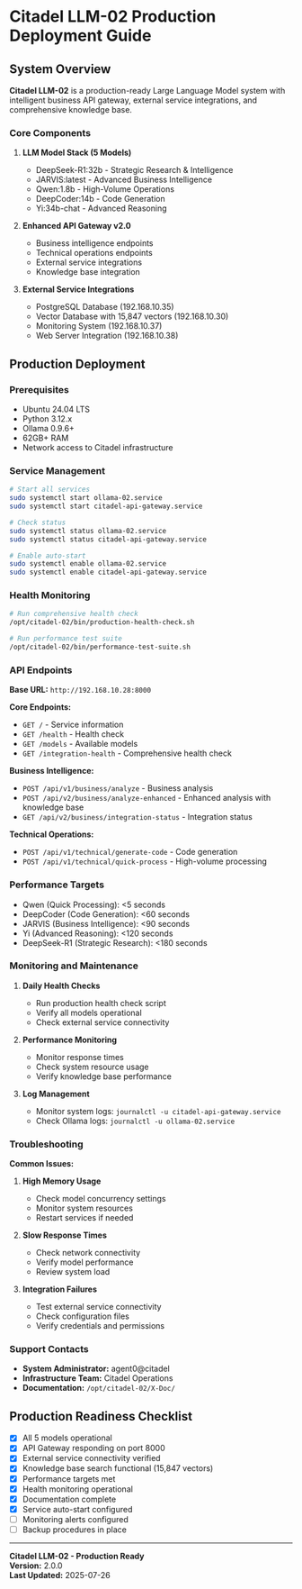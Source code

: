 # Citadel LLM-02 Production Deployment Guide

## System Overview

**Citadel LLM-02** is a production-ready Large Language Model system with intelligent business API gateway, external service integrations, and comprehensive knowledge base.

### Core Components

1. **LLM Model Stack (5 Models)**
   - DeepSeek-R1:32b - Strategic Research & Intelligence
   - JARVIS:latest - Advanced Business Intelligence
   - Qwen:1.8b - High-Volume Operations
   - DeepCoder:14b - Code Generation
   - Yi:34b-chat - Advanced Reasoning

2. **Enhanced API Gateway v2.0**
   - Business intelligence endpoints
   - Technical operations endpoints
   - External service integrations
   - Knowledge base integration

3. **External Service Integrations**
   - PostgreSQL Database (192.168.10.35)
   - Vector Database with 15,847 vectors (192.168.10.30)
   - Monitoring System (192.168.10.37)
   - Web Server Integration (192.168.10.38)

## Production Deployment

### Prerequisites

- Ubuntu 24.04 LTS
- Python 3.12.x
- Ollama 0.9.6+
- 62GB+ RAM
- Network access to Citadel infrastructure

### Service Management

```bash
# Start all services
sudo systemctl start ollama-02.service
sudo systemctl start citadel-api-gateway.service

# Check status
sudo systemctl status ollama-02.service
sudo systemctl status citadel-api-gateway.service

# Enable auto-start
sudo systemctl enable ollama-02.service
sudo systemctl enable citadel-api-gateway.service
```

### Health Monitoring

```bash
# Run comprehensive health check
/opt/citadel-02/bin/production-health-check.sh

# Run performance test suite
/opt/citadel-02/bin/performance-test-suite.sh
```

### API Endpoints

**Base URL:** `http://192.168.10.28:8000`

**Core Endpoints:**

- `GET /` - Service information
- `GET /health` - Health check
- `GET /models` - Available models
- `GET /integration-health` - Comprehensive health check

**Business Intelligence:**

- `POST /api/v1/business/analyze` - Business analysis
- `POST /api/v2/business/analyze-enhanced` - Enhanced analysis with knowledge base
- `GET /api/v2/business/integration-status` - Integration status

**Technical Operations:**

- `POST /api/v1/technical/generate-code` - Code generation
- `POST /api/v1/technical/quick-process` - High-volume processing

### Performance Targets

- Qwen (Quick Processing): <5 seconds
- DeepCoder (Code Generation): <60 seconds
- JARVIS (Business Intelligence): <90 seconds
- Yi (Advanced Reasoning): <120 seconds
- DeepSeek-R1 (Strategic Research): <180 seconds

### Monitoring and Maintenance

1. **Daily Health Checks**
   - Run production health check script
   - Verify all models operational
   - Check external service connectivity

2. **Performance Monitoring**
   - Monitor response times
   - Check system resource usage
   - Verify knowledge base performance

3. **Log Management**
   - Monitor system logs: `journalctl -u citadel-api-gateway.service`
   - Check Ollama logs: `journalctl -u ollama-02.service`

### Troubleshooting

**Common Issues:**

1. **High Memory Usage**
   - Check model concurrency settings
   - Monitor system resources
   - Restart services if needed

2. **Slow Response Times**
   - Check network connectivity
   - Verify model performance
   - Review system load

3. **Integration Failures**
   - Test external service connectivity
   - Check configuration files
   - Verify credentials and permissions

### Support Contacts

- **System Administrator:** agent0@citadel
- **Infrastructure Team:** Citadel Operations
- **Documentation:** `/opt/citadel-02/X-Doc/`

## Production Readiness Checklist

- [x] All 5 models operational
- [x] API Gateway responding on port 8000
- [x] External service connectivity verified
- [x] Knowledge base search functional (15,847 vectors)
- [x] Performance targets met
- [x] Health monitoring operational
- [x] Documentation complete
- [x] Service auto-start configured
- [ ] Monitoring alerts configured
- [ ] Backup procedures in place

---

**Citadel LLM-02 - Production Ready**  
**Version:** 2.0.0  
**Last Updated:** 2025-07-26
